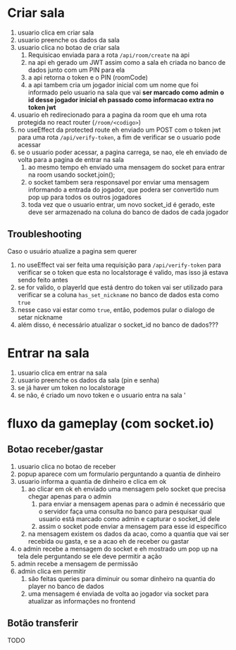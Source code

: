 # Criar sala
1. usuario clica em criar sala
2. usuario preenche os dados da sala
3. usuario clica no botao de criar sala
    1. Requisicao enviada para a rota `/api/room/create` na api
    2. na api eh gerado um JWT assim como a sala eh criada no banco de dados junto com um PIN para ela
    3. a api retorna o token e o PIN (roomCode)
    4. a api tambem cria um jogador inicial com um nome que foi informado pelo usuario na sala que vai **ser marcado como admin**
        **o id desse jogador inicial eh passado como informacao extra no token jwt**
4. usuario eh redirecionado para a pagina da room que eh uma rota protegida no react router (`/room/<codigo>`)
5. no useEffect da protected route eh enviado um POST com o token jwt para uma rota `/api/verify-token`, a fim de verificar se o usuario pode acessar
6. se o usuario poder acessar, a pagina carrega, se nao, ele eh enviado de volta para a pagina de entrar na sala
    1. ao mesmo tempo eh enviado uma mensagem do socket para entrar na room usando socket.join();
    2. o socket tambem sera responsavel por enviar uma mensagem informando a entrada do jogador, que podera ser convertido num pop up para todos os outros jogadores
    3. toda vez que o usuario entrar, um novo socket_id é gerado, este deve ser armazenado na coluna do banco de dados de cada jogador


## Troubleshooting
Caso o usuário atualize a pagina sem querer
1. no useEffect vai ser feita uma requisição para `/api/verify-token` para verificar se o token que esta no localstorage é valido, mas isso já estava sendo feito antes
2. se for valido, o playerId que está dentro do token vai ser utilizado para verificar se a coluna `has_set_nickname` no banco de dados esta como `true`
3. nesse caso vai estar como `true`, então, podemos pular o dialogo de setar nickname
4. além disso, é necessário atualizar o socket_id no banco de dados???

# Entrar na sala
1. usuario clica em entrar na sala 
2. usuario preenche os dados da sala (pin e senha)
3. se já haver um token no localstorage
4. se não, é criado um novo token e o usuario entra na sala
'

# fluxo da gameplay (com socket.io)
## Botao receber/gastar
1. usuario clica no botao de receber
2. popup aparece com um formulario perguntando a quantia de dinheiro
3. usuario informa a quantia de dinheiro e clica em ok
    1. ao clicar em ok eh enviado uma mensagem pelo socket que precisa chegar apenas para o admin
        1. para enviar a mensagem apenas para o admin é necessário que o servidor faça uma consulta no banco para pesquisar qual usuario está marcado como admin e capturar o socket_id dele
        2. assim o socket pode enviar a mensagem para esse id específico
    2. na mensagem existem os dados da acao, como a quantia que vai ser recebida ou gasta, e se a acao eh de receber ou gastar
4. o admin recebe a mensagem do socket e eh mostrado um pop up na tela dele perguntando se ele deve permitir a ação
5. admin recebe a mensagem de permissão
6. admin clica em permitir
    1. são feitas queries para diminuir ou somar dinheiro na quantia do player no banco de dados
    2. uma mensagem é enviada de volta ao jogador via socket para atualizar as informações no frontend

## Botão transferir
TODO
